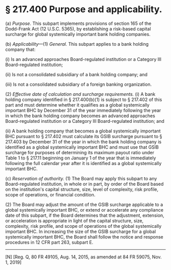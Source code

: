 # § 217.400   Purpose and applicability.

(a) *Purpose.* This subpart implements provisions of section 165 of the Dodd-Frank Act (12 U.S.C. 5365), by establishing a risk-based capital surcharge for global systemically important bank holding companies.


(b) *Applicability*—(1) *General.* This subpart applies to a bank holding company that:


(i) Is an advanced approaches Board-regulated institution or a Category III Board-regulated institution;


(ii) Is not a consolidated subsidiary of a bank holding company; and


(iii) Is not a consolidated subsidiary of a foreign banking organization.


(2) *Effective date of calculation and surcharge requirements.* (i) A bank holding company identified in § 217.400(b)(1) is subject to § 217.402 of this part and must determine whether it qualifies as a global systemically important BHC by December 31 of the year immediately following the year in which the bank holding company becomes an advanced approaches Board-regulated institution or a Category III Board-regulated institution; and


(ii) A bank holding company that becomes a global systemically important BHC pursuant to § 217.402 must calculate its GSIB surcharge pursuant to § 217.403 by December 31 of the year in which the bank holding company is identified as a global systemically important BHC and must use that GSIB surcharge for purposes of determining its maximum payout ratio under Table 1 to § 217.11 beginning on January 1 of the year that is immediately following the full calendar year after it is identified as a global systemically important BHC.


(c) *Reservation of authority.* (1) The Board may apply this subpart to any Board-regulated institution, in whole or in part, by order of the Board based on the institution's capital structure, size, level of complexity, risk profile, scope of operations, or financial condition.


(2) The Board may adjust the amount of the GSIB surcharge applicable to a global systemically important BHC, or extend or accelerate any compliance date of this subpart, if the Board determines that the adjustment, extension, or acceleration is appropriate in light of the capital structure, size, complexity, risk profile, and scope of operations of the global systemically important BHC. In increasing the size of the GSIB surcharge for a global systemically important BHC, the Board shall follow the notice and response procedures in 12 CFR part 263, subpart E.



---

[N] [Reg. Q, 80 FR 49105, Aug. 14, 2015, as amended at 84 FR 59075, Nov. 1, 2019]




